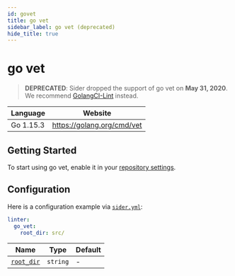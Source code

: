 ```yaml
---
id: govet
title: go vet
sidebar_label: go vet (deprecated)
hide_title: true
---
```


# go vet

> **DEPRECATED**: Sider dropped the support of go vet on **May 31, 2020**. We recommend [GolangCI-Lint](golangci-lint.md) instead.

| Language  | Website                    |
| --------- | -------------------------- |
| Go 1.15.3 | https://golang.org/cmd/vet |

## Getting Started

To start using go vet, enable it in your [repository settings](../../getting-started/repository-settings.md).

## Configuration

Here is a configuration example via [`sider.yml`](../../getting-started/custom-configuration.md):

```yaml
linter:
  go_vet:
    root_dir: src/
```

| Name                                                                                  | Type     | Default |
| ------------------------------------------------------------------------------------- | -------- | ------- |
| [`root_dir`](../../getting-started/custom-configuration.md#linteranalyzer_idroot_dir) | `string` | -       |
